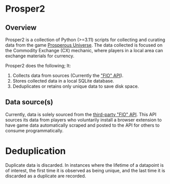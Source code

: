 # Prosper2

## Overview
Prosper2 is a collection of Python (>=3.11) scripts for collecting and curating data from the game [Prosperous Universe](https://prosperousuniverse.com/). The data collected is focused on the Commodity Exchange (CX) mechanic, where players in a local area can exchange materials for currency. 

Prosper2 does the following; It:
1. Collects data from sources (Currently the ["FIO" API](https://doc.fnar.net)).
2. Stores collected data in a local SQLite database.
3. Deduplicates or retains only unique data to save disk space. 

## Data source(s)
Currently, data is solely sourced from the [third-party "FIO" API](https://doc.fnar.net). This API sources its data from players who voluntarily install a browser extension to have game data automatically scraped and posted to the API for others to consume programmatically.

# Deduplication
Duplicate data is discarded. In instances where the lifetime of a datapoint is of interest, the first time it is observed as being unique, and the last time it is discarded as a duplicate are recorded.
